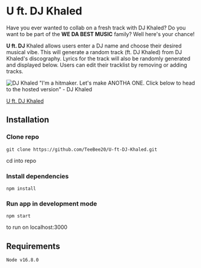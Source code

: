 # U ft. DJ Khaled

Have you ever wanted to collab on a fresh track with DJ Khaled? Do you want to be part of the **WE DA BEST MUSIC** family? Well here's your chance!

**U ft. DJ** Khaled allows users enter a DJ name and choose their desired musical vibe. This will generate a random track (ft. DJ Khaled) from DJ Khaled's discography. Lyrics for the track will also be randomly generated and displayed below. Users can edit their tracklist by removing or adding tracks.

![DJ Khaled](https://vegasmagazine.com/get/files/image/galleries/DJ-Khaled-1.jpg)
"I'm a hitmaker. Let's make ANOTHA ONE. Click below to head to the hosted version" - DJ Khaled

[U ft. DJ Khaled](https://u-ft-djkhaled.netlify.app/)

## Installation

### Clone repo

    git clone https://github.com/TeeBee20/U-ft-DJ-Khaled.git

cd into repo

### Install dependencies

    npm install

### Run app in development mode

    npm start

to run on localhost:3000

## Requirements

    Node v16.8.0
